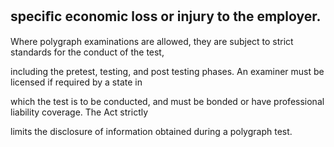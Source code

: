 ## speciﬁc economic loss or injury to the employer.

Where polygraph examinations are allowed, they are subject to strict standards for the conduct of the test,

including the pretest, testing, and post testing phases. An examiner must be licensed if required by a state in

which the test is to be conducted, and must be bonded or have professional liability coverage. The Act strictly

limits the disclosure of information obtained during a polygraph test.